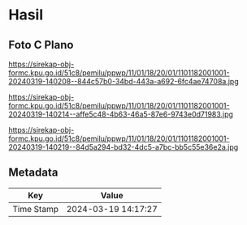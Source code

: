 # Hasil

## Foto C Plano

https://sirekap-obj-formc.kpu.go.id/51c8/pemilu/ppwp/11/01/18/20/01/1101182001001-20240319-140208--844c57b0-34bd-443a-a692-6fc4ae74708a.jpg

https://sirekap-obj-formc.kpu.go.id/51c8/pemilu/ppwp/11/01/18/20/01/1101182001001-20240319-140214--affe5c48-4b63-46a5-87e6-9743e0d71983.jpg

https://sirekap-obj-formc.kpu.go.id/51c8/pemilu/ppwp/11/01/18/20/01/1101182001001-20240319-140219--84d5a294-bd32-4dc5-a7bc-bb5c55e36e2a.jpg


## Metadata

| Key        | Value               |
| ---------- | ------------------- |
| Time Stamp | 2024-03-19 14:17:27 |




